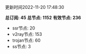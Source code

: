 更新时间2022-11-20 17:48:30

**总订阅: 45**
**总节点: 1152**
**有效节点: 236**
- ssr节点: 20
- v2ray节点: 153
- trojan节点: 60
- ss节点: 3
